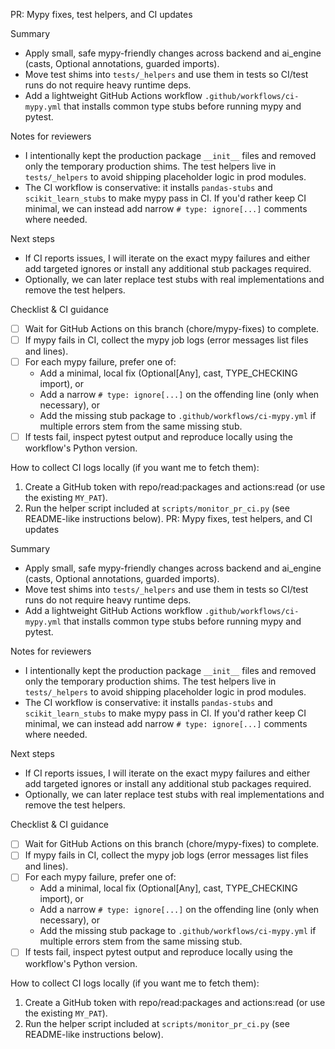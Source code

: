 PR: Mypy fixes, test helpers, and CI updates

Summary
- Apply small, safe mypy-friendly changes across backend and ai_engine (casts, Optional annotations, guarded imports).
- Move test shims into `tests/_helpers` and use them in tests so CI/test runs do not require heavy runtime deps.
- Add a lightweight GitHub Actions workflow `.github/workflows/ci-mypy.yml` that installs common type stubs before running mypy and pytest.

Notes for reviewers
- I intentionally kept the production package `__init__` files and removed only the temporary production shims. The test helpers live in `tests/_helpers` to avoid shipping placeholder logic in prod modules.
- The CI workflow is conservative: it installs `pandas-stubs` and `scikit_learn_stubs` to make mypy pass in CI. If you'd rather keep CI minimal, we can instead add narrow `# type: ignore[...]` comments where needed.

Next steps
- If CI reports issues, I will iterate on the exact mypy failures and either add targeted ignores or install any additional stub packages required.
- Optionally, we can later replace test stubs with real implementations and remove the test helpers.

Checklist & CI guidance
- [ ] Wait for GitHub Actions on this branch (chore/mypy-fixes) to complete.
- [ ] If mypy fails in CI, collect the mypy job logs (error messages list files and lines).
- [ ] For each mypy failure, prefer one of:
	- Add a minimal, local fix (Optional[Any], cast, TYPE_CHECKING import), or
	- Add a narrow `# type: ignore[...]` on the offending line (only when necessary), or
	- Add the missing stub package to `.github/workflows/ci-mypy.yml` if multiple errors stem from the same missing stub.
- [ ] If tests fail, inspect pytest output and reproduce locally using the workflow's Python version.

How to collect CI logs locally (if you want me to fetch them):
1) Create a GitHub token with repo/read:packages and actions:read (or use the existing `MY_PAT`).
2) Run the helper script included at `scripts/monitor_pr_ci.py` (see README-like instructions below).
PR: Mypy fixes, test helpers, and CI updates

Summary
- Apply small, safe mypy-friendly changes across backend and ai_engine (casts, Optional annotations, guarded imports).
- Move test shims into `tests/_helpers` and use them in tests so CI/test runs do not require heavy runtime deps.
- Add a lightweight GitHub Actions workflow `.github/workflows/ci-mypy.yml` that installs common type stubs before running mypy and pytest.

Notes for reviewers
- I intentionally kept the production package `__init__` files and removed only the temporary production shims. The test helpers live in `tests/_helpers` to avoid shipping placeholder logic in prod modules.
- The CI workflow is conservative: it installs `pandas-stubs` and `scikit_learn_stubs` to make mypy pass in CI. If you'd rather keep CI minimal, we can instead add narrow `# type: ignore[...]` comments where needed.

Next steps
- If CI reports issues, I will iterate on the exact mypy failures and either add targeted ignores or install any additional stub packages required.
- Optionally, we can later replace test stubs with real implementations and remove the test helpers.

Checklist & CI guidance
- [ ] Wait for GitHub Actions on this branch (chore/mypy-fixes) to complete.
- [ ] If mypy fails in CI, collect the mypy job logs (error messages list files and lines).
- [ ] For each mypy failure, prefer one of:
	- Add a minimal, local fix (Optional[Any], cast, TYPE_CHECKING import), or
	- Add a narrow `# type: ignore[...]` on the offending line (only when necessary), or
	- Add the missing stub package to `.github/workflows/ci-mypy.yml` if multiple errors stem from the same missing stub.
- [ ] If tests fail, inspect pytest output and reproduce locally using the workflow's Python version.

How to collect CI logs locally (if you want me to fetch them):
1) Create a GitHub token with repo/read:packages and actions:read (or use the existing `MY_PAT`).
2) Run the helper script included at `scripts/monitor_pr_ci.py` (see README-like instructions below).

